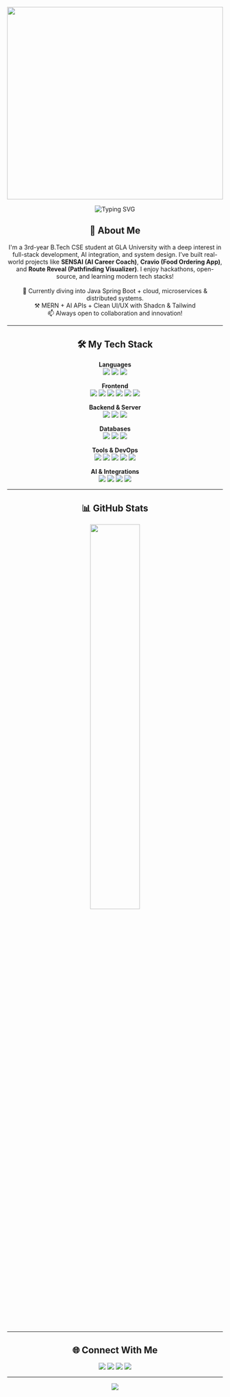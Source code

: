 


<!-- Animated Avatar -->
<p align="center">
  <img src="https://media2.giphy.com/media/v1.Y2lkPTc5MGI3NjExamhkZGd0dHo2azQ1cTMyMDRsemkycGdmdGpobzFsbzFqdjE0eTJiZCZlcD12MV9pbnRlcm5hbF9naWZfYnlfaWQmY3Q9Zw/2IudUHdI075HL02Pkk/giphy.gif" width="100%" height="450px" />
</p>
<!-- Master Header with Typing Animation -->
<p align="center">
  <img src="https://readme-typing-svg.herokuapp.com?font=Fira+Code&size=25&pause=1000&color=00FFFF&center=true&vCenter=true&width=800&lines=Hi+%F0%9F%91%8B%2C+I'm+Divyansh+Yadav!;MERN+Stack+Developer;Spring+Boot+Engineer;AI+%26+Open+Source+Enthusiast;Always+Learning+New+Things!" alt="Typing SVG" />
</p>

<!-- About Me -->
<h2 align="center">🚀 About Me</h2>
<p align="center" width="100%">
  I'm a 3rd-year B.Tech CSE student at GLA University with a deep interest in full-stack development, AI integration, and system design. I’ve built real-world projects like <strong>SENSAI (AI Career Coach)</strong>, <strong>Cravio (Food Ordering App)</strong>, and <strong>Route Reveal (Pathfinding Visualizer)</strong>. I enjoy hackathons, open-source, and learning modern tech stacks!
  <br><br>🌱 Currently diving into  Java Spring Boot + cloud, microservices & distributed systems.
  <br>⚒️ MERN + AI APIs + Clean UI/UX with Shadcn & Tailwind
  <br>📫 Always open to collaboration and innovation!
</p>

---

<!-- Tech Stack -->
<h2 align="center">🛠️ My Tech Stack</h2>

<p align="center"><b>Languages</b><br>
  <img src="https://img.shields.io/badge/Java-ED8B00?style=for-the-badge&logo=java&logoColor=white" />
  <img src="https://img.shields.io/badge/JavaScript-F7DF1E?style=for-the-badge&logo=javascript&logoColor=black" />
  <img src="https://img.shields.io/badge/TypeScript-3178C6?style=for-the-badge&logo=typescript&logoColor=white" />
</p>

<p align="center"><b>Frontend</b><br>
  <img src="https://img.shields.io/badge/React-20232A?style=for-the-badge&logo=react&logoColor=61DAFB" />
  <img src="https://img.shields.io/badge/Next.js-000000?style=for-the-badge&logo=nextdotjs&logoColor=white" />
  <img src="https://img.shields.io/badge/Tailwind_CSS-38B2AC?style=for-the-badge&logo=tailwind-css&logoColor=white" />
  <img src="https://img.shields.io/badge/Shadcn_UI-000000?style=for-the-badge&logo=shadcnui&logoColor=white" />
  <img src="https://img.shields.io/badge/HTML5-E34F26?style=for-the-badge&logo=html5&logoColor=white" />
  <img src="https://img.shields.io/badge/CSS3-1572B6?style=for-the-badge&logo=css3&logoColor=white" />
</p>

<p align="center"><b>Backend & Server</b><br>
  <img src="https://img.shields.io/badge/Node.js-339933?style=for-the-badge&logo=nodedotjs&logoColor=white" />
  <img src="https://img.shields.io/badge/Express.js-404D59?style=for-the-badge" />
  <img src="https://img.shields.io/badge/Spring_Boot-6DB33F?style=for-the-badge&logo=spring-boot&logoColor=white" />
</p>

<p align="center"><b>Databases</b><br>
  <img src="https://img.shields.io/badge/MongoDB-47A248?style=for-the-badge&logo=mongodb&logoColor=white" />
  <img src="https://img.shields.io/badge/MySQL-005C84?style=for-the-badge&logo=mysql&logoColor=white" />
  <img src="https://img.shields.io/badge/NeonDB-00FFFF?style=for-the-badge&logoColor=white" />
</p>

<p align="center"><b>Tools & DevOps</b><br>
  <img src="https://img.shields.io/badge/Git-F05032?style=for-the-badge&logo=git&logoColor=white" />
  <img src="https://img.shields.io/badge/GitHub-181717?style=for-the-badge&logo=github&logoColor=white" />
  <img src="https://img.shields.io/badge/Vercel-000000?style=for-the-badge&logo=vercel&logoColor=white" />
  <img src="https://img.shields.io/badge/Docker-2496ED?style=for-the-badge&logo=docker&logoColor=white" />
  <img src="https://img.shields.io/badge/Postman-FF6C37?style=for-the-badge&logo=postman&logoColor=white" />
</p>

<p align="center"><b>AI & Integrations</b><br>
  <img src="https://img.shields.io/badge/OpenAI-412991?style=for-the-badge&logo=openai&logoColor=white" />
  <img src="https://img.shields.io/badge/Gemini_API-000000?style=for-the-badge&logo=google&logoColor=white" />
  <img src="https://img.shields.io/badge/Clerk_Auth-3D6FE4?style=for-the-badge&logo=clerk&logoColor=white" />
  <img src="https://img.shields.io/badge/SendGrid-0081C6?style=for-the-badge&logo=sendgrid&logoColor=white" />
</p>

---

<!-- GitHub Stats -->
<h2 align="center">📊 GitHub Stats</h2>
<p align="center">
  <img src="https://github-readme-stats.vercel.app/api/top-langs/?username=divyansh-yadav-1&layout=compact&theme=radical&hide_border=true" width="48%" />
</p>




---

<!-- Socials -->
<h2 align="center">🌐 Connect With Me</h2>
<p align="center">
  <a href="mailto:iamdivyanshyadav1@gmail.com"><img src="https://img.shields.io/badge/Gmail-D14836?style=for-the-badge&logo=gmail&logoColor=white" /></a>
  <a href="https://www.linkedin.com/in/divyansh-yadav-537716190/"><img src="https://img.shields.io/badge/LinkedIn-0077B5?style=for-the-badge&logo=linkedin&logoColor=white" /></a>
  <a href="https://leetcode.com/u/Divyansh20004/"><img src="https://img.shields.io/badge/LeetCode-FFA116?style=for-the-badge&logo=leetcode&logoColor=black" /></a>
  <a href="https://github.com/divyansh-yadav-1"><img src="https://img.shields.io/badge/GitHub-100000?style=for-the-badge&logo=github&logoColor=white" /></a>
</p>

---

<!-- Quote -->
<p align="center">
  <img src="https://quotes-github-readme.vercel.app/api?type=horizontal&theme=radical" />
</p> 
